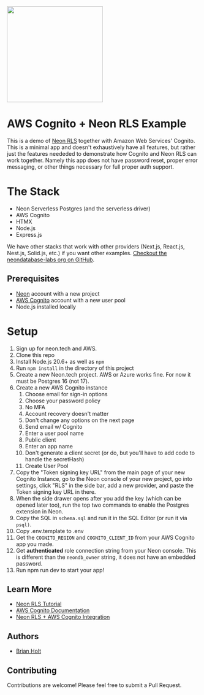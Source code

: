 <img width="250px" src="https://neon.tech/brand/neon-logo-dark-color.svg" />

# AWS Cognito + Neon RLS Example

This is a demo of [Neon RLS](https://neon.tech/docs/guides/neon-rls) together with Amazon Web Services' Cognito. This is a minimal app and doesn't exhaustively have all features, but rather just the features neededed to demonstrate how Cognito and Neon RLS can work together. Namely this app does not have password reset, proper error messaging, or other things necessary for full proper auth support.

# The Stack

- Neon Serverless Postgres (and the serverless driver)
- AWS Cognito
- HTMX
- Node.js
- Express.js

We have other stacks that work with other providers (Next.js, React.js, Nest.js, Solid.js, etc.) if you want other examples. [Checkout the neondatabase-labs org on GitHub](https://github.com/neondatabase-labs?q=rls).

## Prerequisites

- [Neon](https://neon.tech) account with a new project
- [AWS Cognito](https://docs.aws.amazon.com/cognito) account with a new user pool
- Node.js installed locally

# Setup

1. Sign up for neon.tech and AWS.
2. Clone this repo
3. Install Node.js 20.6+ as well as `npm`
4. Run `npm install` in the directory of this project
5. Create a new Neon.tech project. AWS or Azure works fine. For now it must be Postgres 16 (not 17).
6. Create a new AWS Cognito instance
   1. Choose email for sign-in options
   2. Choose your password policy
   3. No MFA
   4. Account recovery doesn't matter
   5. Don't change any options on the next page
   6. Send email w/ Cognito
   7. Enter a user pool name
   8. Public client
   9. Enter an app name
   10. Don't generate a client secret (or do, but you'll have to add code to handle the secretHash)
   11. Create User Pool
7.  Copy the "Token signing key URL" from the main page of your new Cognito Instance, go to the Neon console of your new project, go into settings, click "RLS" in the side bar, add a new provider, and paste the Token signing key URL in there.
8.  When the side drawer opens after you add the key (which can be opened later too), run the top two commands to enable the Postgres extension in Neon.
9.  Copy the SQL in `schema.sql` and run it in the SQL Editor (or run it via `psql)`.
10. Copy .env.template to .env
11. Get the `COGNITO_REGION` and `COGNITO_CLIENT_ID` from your AWS Cognito app you made.
12. Get **authenticated** role connection string from your Neon console. This is different than the `neondb_owner` string, it does not have an embedded password.
13. Run npm run dev to start your app!

## Learn More

- [Neon RLS Tutorial](https://neon.tech/docs/guides/neon-rls-tutorial)
- [AWS Cognito Documentation](https://docs.aws.amazon.com/cognito/)
- [Neon RLS + AWS Cognito Integration](https://neon.tech/docs/guides/neon-rls-aws-cognito)

## Authors

- [Brian Holt](https://github.com/btholt)

## Contributing

Contributions are welcome! Please feel free to submit a Pull Request.
